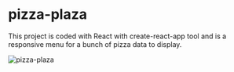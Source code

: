 # pizza-plaza

This project is coded with React with create-react-app tool and is a responsive menu for a bunch of pizza data to display.

![pizza-plaza](https://github.com/user-attachments/assets/59610bfb-57c4-4264-a86b-c9320bbe1815)

